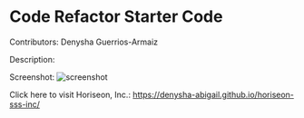 # Code Refactor Starter Code

Contributors: Denysha Guerrios-Armaiz

Description:

Screenshot:
![screenshot](/horiseon-inc-page-demo.png)

Click here to visit Horiseon, Inc.: https://denysha-abigail.github.io/horiseon-sss-inc/

